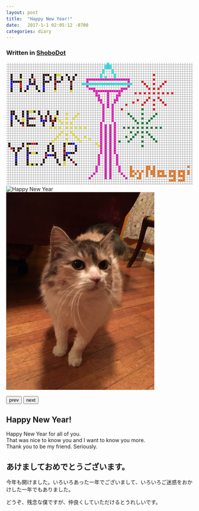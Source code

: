 ```yaml
---
layout: post
title:  "Happy New Year!"
date:   2017-1-1 02:05:12 -0700
categories: diary
---
```


### Written in [ShoboDot](/apps/shobodot/index.html)
<div class='siema'>
  <div><img src="/images/Happy_New_Year_dot.png" alt="Happy New Year dot"></div>
  <div><img src="/images/space_needle.gif" alt="Happy New Year"></div>
  <div><img src="/images/cat.png" alt="Happy New Year"></div>
</div>

<button class="prev">prev</button>
<button class="next">next</button>

## Happy New Year!

Happy New Year for all of you. <br>
That was nice to know you and I want to know you more. <br>
Thank you to be my friend. Seriously.

## あけましておめでとうございます。

今年も開けました。いろいろあった一年でございまして、いろいろご迷惑をおかけした一年でもありました。<br>

どうぞ、残念な僕ですが、仲良くしていただけるとうれしいです。
